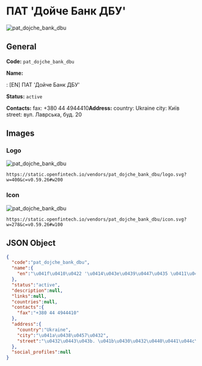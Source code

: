 
# ПАТ 'Дойче Банк ДБУ' 
![pat_dojche_bank_dbu](https://static.openfintech.io/vendors/pat_dojche_bank_dbu/logo.svg?w=400&c=v0.59.26#w200)  

## General 
 
**Code:** `pat_dojche_bank_dbu` 
 
**Name:** 
 
:	[EN] ПАТ 'Дойче Банк ДБУ' 
 
**Status:** `active` 
 
**Contacts:** 
fax: +380 44 4944410**Address:** 
country: Ukraine 
city: Київ 
street: вул. Лаврська, буд. 20 

## Images 

### Logo 
 
![pat_dojche_bank_dbu](https://static.openfintech.io/vendors/pat_dojche_bank_dbu/logo.svg?w=400&c=v0.59.26#w200)  

```
https://static.openfintech.io/vendors/pat_dojche_bank_dbu/logo.svg?w=400&c=v0.59.26#w200
```  

### Icon 
 
![pat_dojche_bank_dbu](https://static.openfintech.io/vendors/pat_dojche_bank_dbu/icon.svg?w=278&c=v0.59.26#w100)  

```
https://static.openfintech.io/vendors/pat_dojche_bank_dbu/icon.svg?w=278&c=v0.59.26#w100
```  

## JSON Object 

```json
{
  "code":"pat_dojche_bank_dbu",
  "name":{
    "en":"\u041f\u0410\u0422 '\u0414\u043e\u0439\u0447\u0435 \u0411\u0430\u043d\u043a \u0414\u0411\u0423'"
  },
  "status":"active",
  "description":null,
  "links":null,
  "countries":null,
  "contacts":{
    "fax":"+380 44 4944410"
  },
  "address":{
    "country":"Ukraine",
    "city":"\u041a\u0438\u0457\u0432",
    "street":"\u0432\u0443\u043b. \u041b\u0430\u0432\u0440\u0441\u044c\u043a\u0430, \u0431\u0443\u0434. 20"
  },
  "social_profiles":null
}
```  
